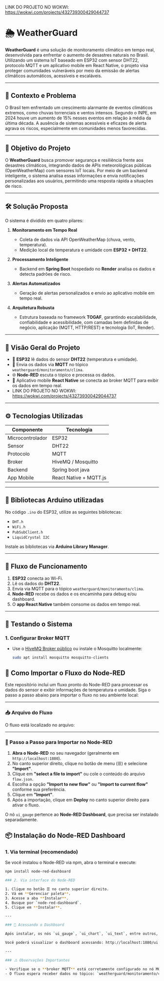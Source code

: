 LINK DO PROJETO NO WOKWI: https://wokwi.com/projects/432739300429044737
# 🌦️ WeatherGuard

**WeatherGuard** é uma solução de monitoramento climático em tempo real, desenvolvida para enfrentar o aumento de desastres naturais no Brasil. Utilizando um sistema IoT baseado em ESP32 com sensor DHT22, protocolo MQTT e um aplicativo mobile em React Native, o projeto visa proteger comunidades vulneráveis por meio da emissão de alertas climáticos automáticos, acessíveis e escaláveis.

---

## 📍 Contexto e Problema

O Brasil tem enfrentado um crescimento alarmante de eventos climáticos extremos, como chuvas torrenciais e ventos intensos. Segundo o INPE, em 2024 houve um aumento de 15% nesses eventos em relação à média da última década. A ausência de sistemas acessíveis e eficazes de alerta agrava os riscos, especialmente em comunidades menos favorecidas.

---

## 🎯 Objetivo do Projeto

O **WeatherGuard** busca promover segurança e resiliência frente aos desastres climáticos, integrando dados de APIs meteorológicas públicas (OpenWeatherMap) com sensores IoT locais. Por meio de um backend inteligente, o sistema analisa essas informações e envia notificações personalizadas aos usuários, permitindo uma resposta rápida a situações de risco.

---

## 🛠️ Solução Proposta

O sistema é dividido em quatro pilares:

1. **Monitoramento em Tempo Real**
   - Coleta de dados via API OpenWeatherMap (chuva, vento, temperatura).
   - Medição local de temperatura e umidade com **ESP32 + DHT22**.

2. **Processamento Inteligente**
   - Backend em **Spring Boot** hospedado no **Render** analisa os dados e detecta padrões de risco.

3. **Alertas Automatizados**
   - Geração de alertas personalizados e envio ao aplicativo mobile em tempo real.

4. **Arquitetura Robusta**
   - Estrutura baseada no framework **TOGAF**, garantindo escalabilidade, confiabilidade e acessibilidade, com camadas bem definidas de negócio, aplicação (MQTT, HTTP/REST) e tecnologia (IoT, Render).

---

## 📡 Visão Geral do Projeto

- 📍 **ESP32** lê dados do sensor **DHT22** (temperatura e umidade).
- 🔁 Envia os dados via **MQTT** no tópico `weatherguard/monitoramento/clima`.
- 🌐 **Node-RED** escuta o tópico e processa os dados.
- 📱 Aplicativo mobile **React Native** se conecta ao broker MQTT para exibir os dados em tempo real.
- LINK DO PROJETO NO WOKWI: https://wokwi.com/projects/432739300429044737

---

## ⚙️ Tecnologias Utilizadas

| Componente         | Tecnologia               |
|--------------------|--------------------------|
| Microcontrolador   | ESP32                    |
| Sensor             | DHT22                    |
| Protocolo          | MQTT                     |
| Broker             | HiveMQ / Mosquitto       |
| Backend            | Spring boot java                 |
| App Mobile         | React Native + MQTT.js   |

---

## 🧾 Bibliotecas Arduino utilizadas

No código `.ino` do ESP32, utilize as seguintes bibliotecas:

- `DHT.h`
- `WiFi.h`
- `PubSubClient.h`
- `LiquidCrystal I2C`

Instale as bibliotecas via **Arduino Library Manager**.

---

## 🔌 Fluxo de Funcionamento

1. **ESP32** conecta ao Wi-Fi.
2. Lê os dados do **DHT22**.
3. Envia via MQTT para o tópico `weatherguard/monitoramento/clima`.
4. **Node-RED** recebe os dados e os encaminha para debug e/ou dashboard.
5. O **app React Native** também consome os dados em tempo real.

---

## 🧪 Testando o Sistema

### 1. Configurar Broker MQTT
- Use o [HiveMQ Broker público](https://www.hivemq.com/demos/websocket-client/) ou instale o Mosquitto localmente:
  ```bash
  sudo apt install mosquitto mosquitto-clients

## 🔁 Como Importar o Fluxo do Node-RED

Este repositório inclui um fluxo pronto do Node-RED para processar os dados do sensor e exibir informações de temperatura e umidade. Siga o passo a passo abaixo para importar o fluxo no seu ambiente local:

---

### 📥 Arquivo do Fluxo

O fluxo está localizado no arquivo:

---

### 🧭 Passo a Passo para Importar no Node-RED

1. **Abra o Node-RED** no seu navegador (geralmente em `http://localhost:1880`).
2. No canto superior direito, clique no botão de menu (☰) e selecione **"Import"**.
3. Clique em **"select a file to import"** ou cole o conteúdo do arquivo `flow.json`.
4. Escolha a opção **"Import to new flow"** ou **"Import to current flow"** conforme sua preferência.
5. Clique em **"Import"**.
6. Após a importação, clique em **Deploy** no canto superior direito para ativar o fluxo.

O nó `ui_gauge` pertence ao **Node-RED Dashboard**, que precisa ser instalado separadamente.

## 📦 Instalação do Node-RED Dashboard

### 1. Via terminal (recomendado)

Se você instalou o Node-RED via npm, abra o terminal e execute:

```bash
npm install node-red-dashboard

### 2. Via interface do Node-RED

1. Clique no botão ☰ no canto superior direito.
2. Vá em **Gerenciar paleta**.
3. Acesse a aba **Instalar**.
4. Busque por `node-red-dashboard`.
5. Clique em **Instalar**.

---

### 🚀 Acessando o Dashboard

Após instalar, os nós `ui_gauge`, `ui_chart`, `ui_text`, entre outros, estarão disponíveis na barra lateral esquerda.

Você poderá visualizar o dashboard acessando: http://localhost:1880/ui

---

### ⚠️ Observações Importantes

- Verifique se o **broker MQTT** está corretamente configurado no nó MQTT do fluxo.
- O fluxo espera receber dados no tópico: `weatherguard/monitoramento/clima`.


